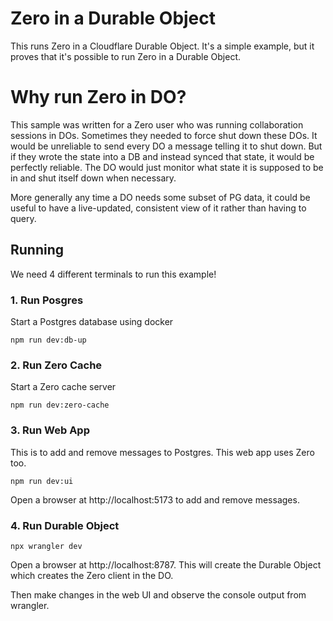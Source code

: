 # Zero in a Durable Object

This runs Zero in a Cloudflare Durable Object. It's a simple example, but it
proves that it's possible to run Zero in a Durable Object.

# Why run Zero in DO?

This sample was written for a Zero user who was running collaboration sessions in DOs. Sometimes they needed to force shut down these DOs. It would be unreliable to send every DO a message telling it to shut down. But if they wrote the state into a DB and instead synced that state, it would be perfectly reliable. The DO would just monitor what state it is supposed to be in and shut itself down when necessary.

More generally any time a DO needs some subset of PG data, it could be useful to have a live-updated, consistent view of it rather than having to query.

## Running

We need 4 different terminals to run this example!

### 1. Run Posgres

Start a Postgres database using docker

```
npm run dev:db-up
```

### 2. Run Zero Cache

Start a Zero cache server

```
npm run dev:zero-cache
```

### 3. Run Web App

This is to add and remove messages to Postgres. This web app uses Zero too.

```
npm run dev:ui
```

Open a browser at http://localhost:5173 to add and remove messages.

### 4. Run Durable Object

```
npx wrangler dev
```

Open a browser at http://localhost:8787. This will create the Durable Object
which creates the Zero client in the DO.

Then make changes in the web UI and observe the console output from wrangler.

